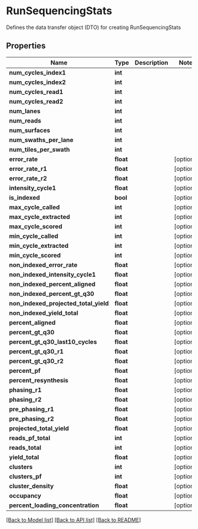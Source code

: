 # RunSequencingStats

Defines the data transfer object (DTO) for creating RunSequencingStats

## Properties
Name | Type | Description | Notes
------------ | ------------- | ------------- | -------------
**num_cycles_index1** | **int** |  | 
**num_cycles_index2** | **int** |  | 
**num_cycles_read1** | **int** |  | 
**num_cycles_read2** | **int** |  | 
**num_lanes** | **int** |  | 
**num_reads** | **int** |  | 
**num_surfaces** | **int** |  | 
**num_swaths_per_lane** | **int** |  | 
**num_tiles_per_swath** | **int** |  | 
**error_rate** | **float** |  | [optional] 
**error_rate_r1** | **float** |  | [optional] 
**error_rate_r2** | **float** |  | [optional] 
**intensity_cycle1** | **float** |  | [optional] 
**is_indexed** | **bool** |  | [optional] 
**max_cycle_called** | **int** |  | [optional] 
**max_cycle_extracted** | **int** |  | [optional] 
**max_cycle_scored** | **int** |  | [optional] 
**min_cycle_called** | **int** |  | [optional] 
**min_cycle_extracted** | **int** |  | [optional] 
**min_cycle_scored** | **int** |  | [optional] 
**non_indexed_error_rate** | **float** |  | [optional] 
**non_indexed_intensity_cycle1** | **float** |  | [optional] 
**non_indexed_percent_aligned** | **float** |  | [optional] 
**non_indexed_percent_gt_q30** | **float** |  | [optional] 
**non_indexed_projected_total_yield** | **float** |  | [optional] 
**non_indexed_yield_total** | **float** |  | [optional] 
**percent_aligned** | **float** |  | [optional] 
**percent_gt_q30** | **float** |  | [optional] 
**percent_gt_q30_last10_cycles** | **float** |  | [optional] 
**percent_gt_q30_r1** | **float** |  | [optional] 
**percent_gt_q30_r2** | **float** |  | [optional] 
**percent_pf** | **float** |  | [optional] 
**percent_resynthesis** | **float** |  | [optional] 
**phasing_r1** | **float** |  | [optional] 
**phasing_r2** | **float** |  | [optional] 
**pre_phasing_r1** | **float** |  | [optional] 
**pre_phasing_r2** | **float** |  | [optional] 
**projected_total_yield** | **float** |  | [optional] 
**reads_pf_total** | **int** |  | [optional] 
**reads_total** | **int** |  | [optional] 
**yield_total** | **float** |  | [optional] 
**clusters** | **int** |  | [optional] 
**clusters_pf** | **int** |  | [optional] 
**cluster_density** | **float** |  | [optional] 
**occupancy** | **float** |  | [optional] 
**percent_loading_concentration** | **float** |  | [optional] 

[[Back to Model list]](../README.md#documentation-for-models) [[Back to API list]](../README.md#documentation-for-api-endpoints) [[Back to README]](../README.md)


